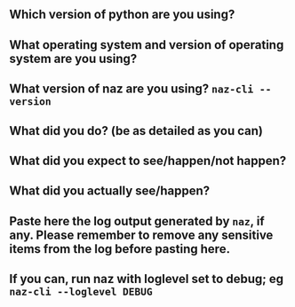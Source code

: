## Which version of python are you using?

## What operating system and version of operating system are you using?

## What version of naz are you using? `naz-cli --version`

## What did you do? (be as detailed as you can)

## What did you expect to see/happen/not happen?

## What did you actually see/happen? 

## Paste here the log output generated by `naz`, if any. Please remember to remove any sensitive items from the log before pasting here.
## If you can, run naz with loglevel set to debug; eg `naz-cli --loglevel DEBUG`                                           
